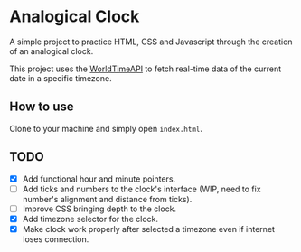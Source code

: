 # Analogical Clock
A simple project to practice HTML, CSS and Javascript through the creation of an analogical clock.

This project uses the [WorldTimeAPI](https://worldtimeapi.org/) to fetch real-time data of the current date in a specific timezone.

## How to use
Clone to your machine and simply open ``index.html``.

## TODO

- [X] Add functional hour and minute pointers. 
- [ ] Add ticks and numbers to the clock's interface (WIP, need to fix number's alignment and distance from ticks).
- [ ] Improve CSS bringing depth to the clock.
- [X] Add timezone selector for the clock.
- [X] Make clock work properly after selected a timezone even if internet loses connection.